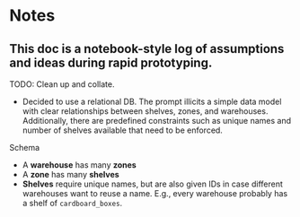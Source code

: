 # Notes

## This doc is a notebook-style log of assumptions and ideas during rapid prototyping.

TODO: Clean up and collate.

- Decided to use a relational DB. The prompt illicits a simple data model with clear relationships between shelves, zones, and warehouses. Additionally, there are predefined constraints such as unique names and number of shelves available that need to be enforced.

Schema
- A **warehouse** has many **zones**
- A **zone** has many **shelves**
- **Shelves** require unique names, but are also given IDs in case different warehouses want to reuse a name. E.g., every warehouse probably has a shelf of `cardboard_boxes`.

